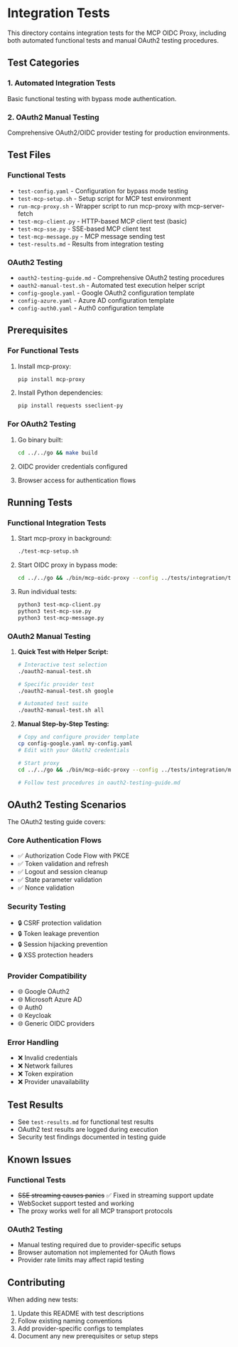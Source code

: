 # Integration Tests

This directory contains integration tests for the MCP OIDC Proxy, including both automated functional tests and manual OAuth2 testing procedures.

## Test Categories

### 1. Automated Integration Tests
Basic functional testing with bypass mode authentication.

### 2. OAuth2 Manual Testing
Comprehensive OAuth2/OIDC provider testing for production environments.

## Test Files

### Functional Tests
- `test-config.yaml` - Configuration for bypass mode testing
- `test-mcp-setup.sh` - Setup script for MCP test environment
- `run-mcp-proxy.sh` - Wrapper script to run mcp-proxy with mcp-server-fetch
- `test-mcp-client.py` - HTTP-based MCP client test (basic)
- `test-mcp-sse.py` - SSE-based MCP client test
- `test-mcp-message.py` - MCP message sending test
- `test-results.md` - Results from integration testing

### OAuth2 Testing
- `oauth2-testing-guide.md` - Comprehensive OAuth2 testing procedures
- `oauth2-manual-test.sh` - Automated test execution helper script
- `config-google.yaml` - Google OAuth2 configuration template
- `config-azure.yaml` - Azure AD configuration template
- `config-auth0.yaml` - Auth0 configuration template

## Prerequisites

### For Functional Tests
1. Install mcp-proxy:
   ```bash
   pip install mcp-proxy
   ```

2. Install Python dependencies:
   ```bash
   pip install requests sseclient-py
   ```

### For OAuth2 Testing
1. Go binary built:
   ```bash
   cd ../../go && make build
   ```

2. OIDC provider credentials configured
3. Browser access for authentication flows

## Running Tests

### Functional Integration Tests

1. Start mcp-proxy in background:
   ```bash
   ./test-mcp-setup.sh
   ```

2. Start OIDC proxy in bypass mode:
   ```bash
   cd ../../go && ./bin/mcp-oidc-proxy --config ../tests/integration/test-config.yaml
   ```

3. Run individual tests:
   ```bash
   python3 test-mcp-client.py
   python3 test-mcp-sse.py
   python3 test-mcp-message.py
   ```

### OAuth2 Manual Testing

1. **Quick Test with Helper Script:**
   ```bash
   # Interactive test selection
   ./oauth2-manual-test.sh

   # Specific provider test
   ./oauth2-manual-test.sh google

   # Automated test suite
   ./oauth2-manual-test.sh all
   ```

2. **Manual Step-by-Step Testing:**
   ```bash
   # Copy and configure provider template
   cp config-google.yaml my-config.yaml
   # Edit with your OAuth2 credentials

   # Start proxy
   cd ../../go && ./bin/mcp-oidc-proxy --config ../tests/integration/my-config.yaml

   # Follow test procedures in oauth2-testing-guide.md
   ```

## OAuth2 Testing Scenarios

The OAuth2 testing guide covers:

### Core Authentication Flows
- ✅ Authorization Code Flow with PKCE
- ✅ Token validation and refresh
- ✅ Logout and session cleanup
- ✅ State parameter validation
- ✅ Nonce validation

### Security Testing
- 🔒 CSRF protection validation
- 🔒 Token leakage prevention
- 🔒 Session hijacking prevention
- 🔒 XSS protection headers

### Provider Compatibility
- 🌐 Google OAuth2
- 🌐 Microsoft Azure AD
- 🌐 Auth0
- 🌐 Keycloak
- 🌐 Generic OIDC providers

### Error Handling
- ❌ Invalid credentials
- ❌ Network failures
- ❌ Token expiration
- ❌ Provider unavailability

## Test Results

- See `test-results.md` for functional test results
- OAuth2 test results are logged during execution
- Security test findings documented in testing guide

## Known Issues

### Functional Tests
- ~~SSE streaming causes panics~~ ✅ Fixed in streaming support update
- WebSocket support tested and working
- The proxy works well for all MCP transport protocols

### OAuth2 Testing
- Manual testing required due to provider-specific setups
- Browser automation not implemented for OAuth flows
- Provider rate limits may affect rapid testing

## Contributing

When adding new tests:
1. Update this README with test descriptions
2. Follow existing naming conventions
3. Add provider-specific configs to templates
4. Document any new prerequisites or setup steps

